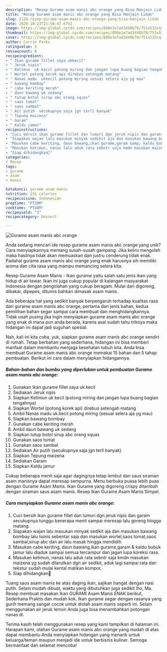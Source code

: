 ```yaml
---
description: "Resep Gurame asam manis abc orange yang Bisa Manjain Lidah"
title: "Resep Gurame asam manis abc orange yang Bisa Manjain Lidah"
slug: 2128-resep-gurame-asam-manis-abc-orange-yang-bisa-manjain-lidah
date: 2020-10-23T21:58:47.675Z
image: https://img-global.cpcdn.com/recipes/800e1e7ad3d48b70/751x532cq70/gurame-asam-manis-abc-orange-foto-resep-utama.jpg
thumbnail: https://img-global.cpcdn.com/recipes/800e1e7ad3d48b70/751x532cq70/gurame-asam-manis-abc-orange-foto-resep-utama.jpg
cover: https://img-global.cpcdn.com/recipes/800e1e7ad3d48b70/751x532cq70/gurame-asam-manis-abc-orange-foto-resep-utama.jpg
author: Carrie Parks
ratingvalue: 5
reviewcount: 8
recipeingredient:
- " Ikan gurame fillet saya ukkecil"
- " Jeruk nipis"
- " Ketimun  uk kecil potong miring dan jangan lupa buang bagian tengahnya"
- " Wortel potong korek api direbus setengah matang"
- " Nanas madu  ukkecil potong miring sesuai selera aja yg mau"
- " bawang bombay"
- " cabe keriting merah"
- " daun bawang uk sedang"
- " tutup botol sirup abc orang squas"
- " saos tomat"
- " saos sambal"
- " Air putih  secukupnya saja jgn terll banyak"
- " Tepung maizena"
- " Garam"
- " Kaldu jamur"
recipeinstructions:
- "Cuci bersih ikan gurame fillet dan lumuri dgn jeruk nipis dan garam secukupnya tunggu benerapa menit sampai meresap lalu goreng hingga matang."
- "Siapakan wajan lalu masukan minyak sedikit aja dan masukan bawang bombay lalu tumis sebentar saja dan masukan wortel,saos tomat,saos sambal,sirup abc dan air lalu masak hingga mendidih"
- "Masukan cabe keriting, daun bawang,ikan gurame,garam &amp; kaldu bubuk jamur lalu diaduk sampai semua tercampur dan jagan lupa koreksi rasa."
- "Masukan ketimun, nanas lalu aduk rata sebntr saja kmdn masukan maizena yg sudah dilarutkan dgn air sedikit, aduk lagi sampai rata dan tekstur sudah mulai kental matikan kompor."
- "Siap dihidangkan🤗"
categories:
- Resep
tags:
- gurame
- asam
- manis

katakunci: gurame asam manis 
nutrition: 231 calories
recipecuisine: Indonesian
preptime: "PT20M"
cooktime: "PT48M"
recipeyield: "3"
recipecategory: Dessert

---
```



![Gurame asam manis abc orange](https://img-global.cpcdn.com/recipes/800e1e7ad3d48b70/751x532cq70/gurame-asam-manis-abc-orange-foto-resep-utama.jpg)

Anda sedang mencari ide resep gurame asam manis abc orange yang unik? Cara menyiapkannya memang susah-susah gampang. Jika keliru mengolah maka hasilnya tidak akan memuaskan dan justru cenderung tidak enak. Padahal gurame asam manis abc orange yang enak harusnya sih memiliki aroma dan cita rasa yang mampu memancing selera kita.

Resep Gurame Asam Manis - Ikan gurame yaitu salah satu jenis ikan yang hidup di air tawar. Ikan ini juga cukup popular di kalangan masyarakat Indonesia dengan pengolahan yang cukup beragam. Mulai dari digoreng, dibakar, dipepes, ditumis bahkan dimasak asam manis.

Ada beberapa hal yang sedikit banyak berpengaruh terhadap kualitas rasa dari gurame asam manis abc orange, pertama dari jenis bahan, kedua pemilihan bahan segar sampai cara membuat dan menghidangkannya. Tidak usah pusing jika ingin menyiapkan gurame asam manis abc orange yang enak di mana pun anda berada, karena asal sudah tahu triknya maka hidangan ini dapat jadi suguhan spesial.


Nah, kali ini kita coba, yuk, siapkan gurame asam manis abc orange sendiri di rumah. Tetap berbahan yang sederhana, hidangan ini bisa memberi manfaat dalam membantu menjaga kesehatan tubuh kita. Anda bisa membuat Gurame asam manis abc orange memakai 15 bahan dan 5 tahap pembuatan. Berikut ini cara dalam menyiapkan hidangannya.

<!--inarticleads1-->

##### Bahan-bahan dan bumbu yang diperlukan untuk pembuatan Gurame asam manis abc orange:

1. Gunakan  Ikan gurame fillet saya uk.kecil
1. Sediakan  Jeruk nipis
1. Siapkan  Ketimun  uk kecil (potong miring dan jangan lupa buang bagian tengahnya)
1. Siapkan  Wortel (potong korek api) direbus setengah matang
1. Ambil  Nanas madu  uk.kecil potong miring (sesuai selera aja yg mau)
1. Siapkan  bawang bombay
1. Gunakan  cabe keriting merah
1. Ambil  daun bawang uk sedang
1. Siapkan  tutup botol sirup abc orang squas
1. Gunakan  saos tomat
1. Gunakan  saos sambal
1. Sediakan  Air putih  (secukupnya saja jgn terll banyak)
1. Siapkan  Tepung maizena
1. Sediakan  Garam
1. Siapkan  Kaldu jamur


Cukup beberapa menit saja agar dagingnya tetap lembut dan saus siraman asam manisnya dapat meresap sempurna. Menu berbuka puasa lebih puas dengan Gurame Asam Manis. Ikan Gurame yang digoreng crispy ditambah dengan siraman saus asam manis. Resep Ikan Gurame Asam Manis Simpel. 

<!--inarticleads2-->

##### Cara menyiapkan Gurame asam manis abc orange:

1. Cuci bersih ikan gurame fillet dan lumuri dgn jeruk nipis dan garam secukupnya tunggu benerapa menit sampai meresap lalu goreng hingga matang.
1. Siapakan wajan lalu masukan minyak sedikit aja dan masukan bawang bombay lalu tumis sebentar saja dan masukan wortel,saos tomat,saos sambal,sirup abc dan air lalu masak hingga mendidih
1. Masukan cabe keriting, daun bawang,ikan gurame,garam &amp; kaldu bubuk jamur lalu diaduk sampai semua tercampur dan jagan lupa koreksi rasa.
1. Masukan ketimun, nanas lalu aduk rata sebntr saja kmdn masukan maizena yg sudah dilarutkan dgn air sedikit, aduk lagi sampai rata dan tekstur sudah mulai kental matikan kompor.
1. Siap dihidangkan🤗


Tuang saus asam manis ke atas daging ikan, sajikan hangat dengan nasi putih. Selain mudah dibuat, waktu yang dibutuhkan juga sedikit lho, Ma. Resep membuat masakan Ikan GURAMI Asam Manis ENAK berikut, Sederhana Praktis dan mudah kok. Ikan gurame segar dengan rasanya yang gurih memang sangat cocok untuk diolah asam manis seperti ini. Selain menggunakan air jeruk lemon Anda juga bisa menambahkan potongan nanas di. 

Terima kasih telah menggunakan resep yang kami tampilkan di halaman ini. Harapan kami, olahan Gurame asam manis abc orange yang mudah di atas dapat membantu Anda menyiapkan hidangan yang menarik untuk keluarga/teman maupun menjadi ide untuk berbisnis kuliner. Semoga bermanfaat dan selamat mencoba!
